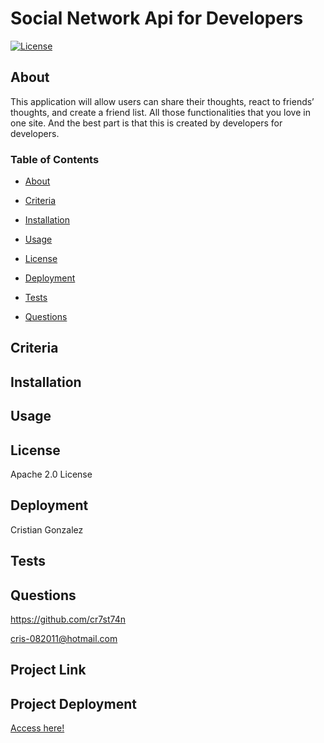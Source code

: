 
# Social Network Api for Developers

[![License](https://img.shields.io/badge/License-Apache_2.0-yellowgreen.svg)](https://opensource.org/licenses/Apache-2.0)  

## About
This application will allow users can share their thoughts, react to friends’ thoughts, and create a friend list. All those functionalities that you love in one site. And the best part is that this is created by developers for developers.   

### Table of Contents
 * [About](#About)

 * [Criteria](#Criteria)

 * [Installation](#Installation)

 * [Usage](#Usage)

 * [License](#License)

 * [Deployment](#Deployment)

 * [Tests](#Tests)

 * [Questions](#Questions)



## Criteria


## Installation


## Usage


## License
Apache 2.0 License

## Deployment
Cristian Gonzalez

## Tests


## Questions
 

https://github.com/cr7st74n

cris-082011@hotmail.com

## Project Link


## Project Deployment
[Access here!]()

